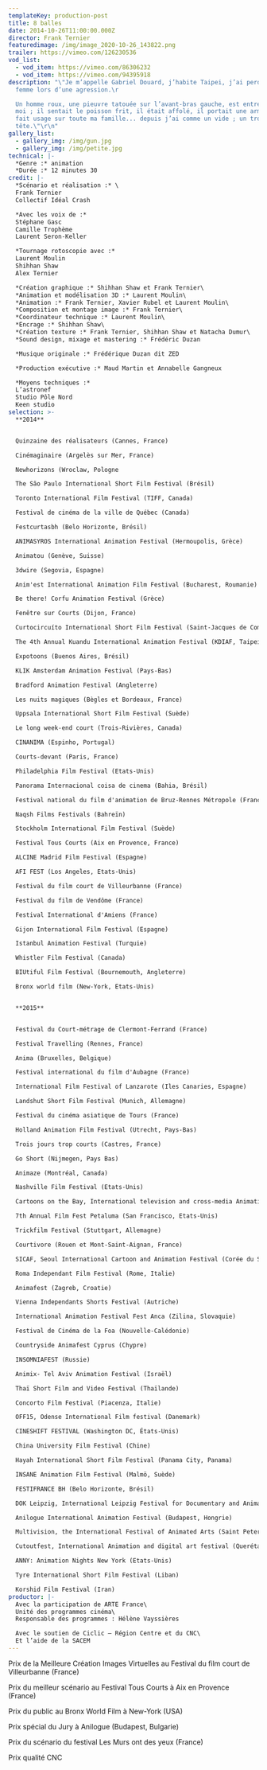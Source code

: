 ```yaml
---
templateKey: production-post
title: 8 balles
date: 2014-10-26T11:00:00.000Z
director: Frank Ternier
featuredimage: /img/image_2020-10-26_143822.png
trailer: https://vimeo.com/126230536
vod_list:
  - vod_item: https://vimeo.com/86306232
  - vod_item: https://vimeo.com/94395918
description: "\"Je m’appelle Gabriel Douard, j’habite Taipei, j’ai perdu ma
  femme lors d’une agression.\r

  Un homme roux, une pieuvre tatouée sur l’avant-bras gauche, est entré chez
  moi ; il sentait le poisson frit, il était affolé, il portait une arme ; il en
  fait usage sur toute ma famille... depuis j’ai comme un vide ; un trou dans la
  tête.\"\r\n"
gallery_list:
  - gallery_img: /img/gun.jpg
  - gallery_img: /img/petite.jpg
technical: |-
  *Genre :* animation
  *Durée :* 12 minutes 30
credit: |-
  *Scénario et réalisation :* \
  Frank Ternier
  Collectif Idéal Crash 

  *Avec les voix de :*
  Stéphane Gasc
  Camille Trophème
  Laurent Seron-Keller

  *Tournage rotoscopie avec :*
  Laurent Moulin
  Shihhan Shaw
  Alex Ternier

  *Création graphique :* Shihhan Shaw et Frank Ternier\
  *Animation et modélisation 3D :* Laurent Moulin\
  *Animation :* Frank Ternier, Xavier Rubel et Laurent Moulin\
  *Composition et montage image :* Frank Ternier\
  *Coordinateur technique :* Laurent Moulin\
  *Encrage :* Shihhan Shaw\
  *Création texture :* Frank Ternier, Shihhan Shaw et Natacha Dumur\
  *Sound design, mixage et mastering :* Frédéric Duzan 

  *Musique originale :* Frédérique Duzan dit ZED

  *Production exécutive :* Maud Martin et Annabelle Gangneux

  *Moyens techniques :* 
  L’astronef
  Studio Pôle Nord
  Keen studio
selection: >-
  **2014**


  Quinzaine des réalisateurs (Cannes, France)

  Cinémaginaire (Argelès sur Mer, France) 

  Newhorizons (Wroclaw, Pologne 

  The São Paulo International Short Film Festival (Brésil) 

  Toronto International Film Festival (TIFF, Canada)

  Festival de cinéma de la ville de Québec (Canada)

  Festcurtasbh (Belo Horizonte, Brésil)

  ANIMASYROS International Animation Festival (Hermoupolis, Grèce)

  Animatou (Genève, Suisse)

  3dwire (Segovia, Espagne)

  Anim'est International Animation Film Festival (Bucharest, Roumanie)

  Be there! Corfu Animation Festival (Grèce)

  Fenêtre sur Courts (Dijon, France)

  Curtocircuíto International Short Film Festival (Saint-Jacques de Compostelle, Espagne) 

  The 4th Annual Kuandu International Animation Festival (KDIAF, Taipei, Taiwan) 

  Expotoons (Buenos Aires, Brésil) 

  KLIK Amsterdam Animation Festival (Pays-Bas)

  Bradford Animation Festival (Angleterre)

  Les nuits magiques (Bègles et Bordeaux, France)

  Uppsala International Short Film Festival (Suède)

  Le long week-end court (Trois-Rivières, Canada)

  CINANIMA (Espinho, Portugal)

  Courts-devant (Paris, France) 

  Philadelphia Film Festival (Etats-Unis)

  Panorama Internacional coisa de cinema (Bahia, Brésil)

  Festival national du film d'animation de Bruz-Rennes Métropole (France)

  Naqsh Films Festivals (Bahreïn) 

  Stockholm International Film Festival (Suède)

  Festival Tous Courts (Aix en Provence, France)

  ALCINE Madrid Film Festival (Espagne)

  AFI FEST (Los Angeles, Etats-Unis)

  Festival du film court de Villeurbanne (France) 

  Festival du film de Vendôme (France)

  Festival International d'Amiens (France) 

  Gijon International Film Festival (Espagne)

  Istanbul Animation Festival (Turquie)

  Whistler Film Festival (Canada)

  BIUtiful Film Festival (Bournemouth, Angleterre)

  Bronx world film (New-York, Etats-Unis)


  **2015**


  Festival du Court-métrage de Clermont-Ferrand (France)

  Festival Travelling (Rennes, France)

  Anima (Bruxelles, Belgique)

  Festival international du film d'Aubagne (France)

  International Film Festival of Lanzarote (Iles Canaries, Espagne)

  Landshut Short Film Festival (Munich, Allemagne)

  Festival du cinéma asiatique de Tours (France) 

  Holland Animation Film Festival (Utrecht, Pays-Bas)

  Trois jours trop courts (Castres, France)

  Go Short (Nijmegen, Pays Bas)

  Animaze (Montréal, Canada)

  Nashville Film Festival (Etats-Unis)

  Cartoons on the Bay, International television and cross-media Animation Festival (Venise, Italie)

  7th Annual Film Fest Petaluma (San Francisco, Etats-Unis) 

  Trickfilm Festival (Stuttgart, Allemagne) 

  Courtivore (Rouen et Mont-Saint-Aignan, France)

  SICAF, Seoul International Cartoon and Animation Festival (Corée du Sud)

  Roma Independant Film Festival (Rome, Italie)

  Animafest (Zagreb, Croatie)

  Vienna Independants Shorts Festival (Autriche)

  International Animation Festival Fest Anca (Zilina, Slovaquie) 

  Festival de Cinéma de la Foa (Nouvelle-Calédonie)

  Countryside Animafest Cyprus (Chypre)

  INSOMNIAFEST (Russie)

  Animix- Tel Aviv Animation Festival (Israël)

  Thaï Short Film and Video Festival (Thaïlande)

  Concorto Film Festival (Piacenza, Italie)

  OFF15, Odense International Film festival (Danemark)

  CINESHIFT FESTIVAL (Washington DC, États-Unis)

  China University Film Festival (Chine)

  Hayah International Short Film Festival (Panama City, Panama)

  INSANE Animation Film Festival (Malmö, Suède)

  FESTIFRANCE BH (Belo Horizonte, Brésil)

  DOK Leipzig, International Leipzig Festival for Documentary and Animated Film (Leipzig, Allemagne)

  Anilogue International Animation Festival (Budapest, Hongrie)

  Multivision, the International Festival of Animated Arts (Saint Petersbourg, Russie)

  Cutoutfest, International Animation and digital art festival (Querétaro, Mexique)

  ANNY: Animation Nights New York (Etats-Unis)

  Tyre International Short Film Festival (Liban)

  Korshid Film Festival (Iran)
productor: |-
  Avec la participation de ARTE France\
  Unité des programmes cinéma\
  Responsable des programmes : Hélène Vayssières

  Avec le soutien de Ciclic – Région Centre et du CNC\
  Et l’aide de la SACEM
---
```

Prix de la Meilleure Création Images Virtuelles au Festival du film court de Villeurbanne (France)

Prix du meilleur scénario au Festival Tous Courts à Aix en Provence (France)

Prix du public au Bronx World Film à New-York (USA)

Prix spécial du Jury à Anilogue (Budapest, Bulgarie) 

Prix du scénario du festival Les Murs ont des yeux (France) 

Prix qualité CNC